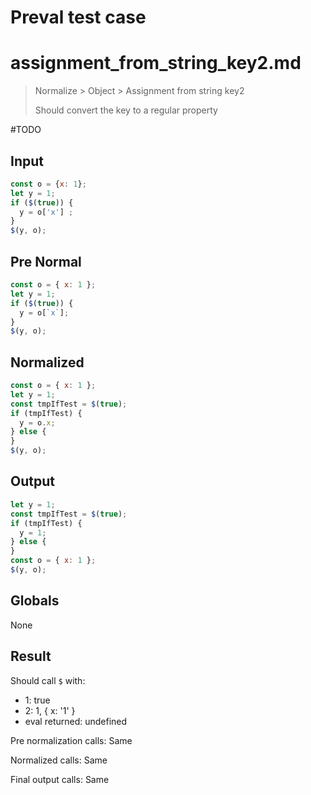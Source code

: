 # Preval test case

# assignment_from_string_key2.md

> Normalize > Object > Assignment from string key2
>
> Should convert the key to a regular property

#TODO

## Input

`````js filename=intro
const o = {x: 1};
let y = 1;
if ($(true)) {
  y = o['x'] ;
}
$(y, o);
`````

## Pre Normal

`````js filename=intro
const o = { x: 1 };
let y = 1;
if ($(true)) {
  y = o[`x`];
}
$(y, o);
`````

## Normalized

`````js filename=intro
const o = { x: 1 };
let y = 1;
const tmpIfTest = $(true);
if (tmpIfTest) {
  y = o.x;
} else {
}
$(y, o);
`````

## Output

`````js filename=intro
let y = 1;
const tmpIfTest = $(true);
if (tmpIfTest) {
  y = 1;
} else {
}
const o = { x: 1 };
$(y, o);
`````

## Globals

None

## Result

Should call `$` with:
 - 1: true
 - 2: 1, { x: '1' }
 - eval returned: undefined

Pre normalization calls: Same

Normalized calls: Same

Final output calls: Same
